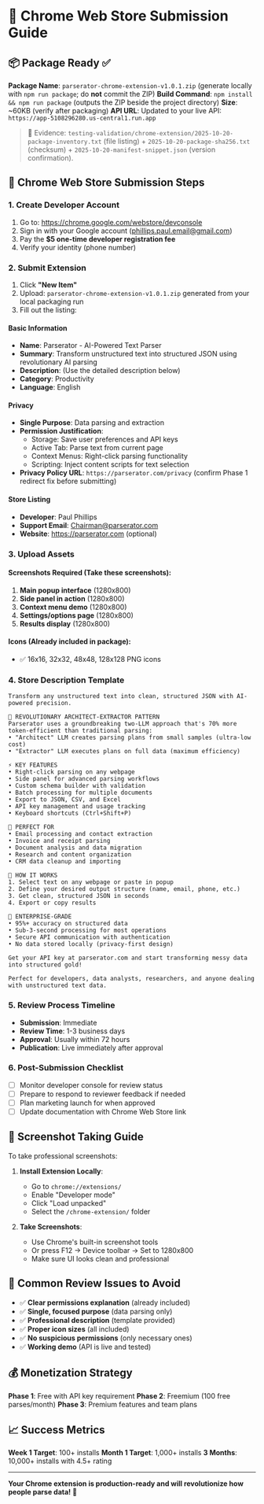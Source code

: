 # 🚀 Chrome Web Store Submission Guide

## 📦 Package Ready ✅

**Package Name**: `parserator-chrome-extension-v1.0.1.zip` (generate locally with `npm run package`; do **not** commit the ZIP)
**Build Command**: `npm install && npm run package` (outputs the ZIP beside the project directory)
**Size**: ~60KB (verify after packaging)
**API URL**: Updated to your live API: `https://app-5108296280.us-central1.run.app`

> 📂 Evidence: `testing-validation/chrome-extension/2025-10-20-package-inventory.txt` (file listing) + `2025-10-20-package-sha256.txt` (checksum) + `2025-10-20-manifest-snippet.json` (version confirmation).

## 🎯 Chrome Web Store Submission Steps

### 1. Create Developer Account
1. Go to: https://chrome.google.com/webstore/devconsole
2. Sign in with your Google account (phillips.paul.email@gmail.com)
3. Pay the **$5 one-time developer registration fee**
4. Verify your identity (phone number)

### 2. Submit Extension
1. Click **"New Item"**
2. Upload: `parserator-chrome-extension-v1.0.1.zip` generated from your local packaging run
3. Fill out the listing:

#### **Basic Information**
- **Name**: Parserator - AI-Powered Text Parser
- **Summary**: Transform unstructured text into structured JSON using revolutionary AI parsing
- **Description**: (Use the detailed description below)
- **Category**: Productivity
- **Language**: English

#### **Privacy**
- **Single Purpose**: Data parsing and extraction
- **Permission Justification**:
  - Storage: Save user preferences and API keys
  - Active Tab: Parse text from current page
  - Context Menus: Right-click parsing functionality
  - Scripting: Inject content scripts for text selection
- **Privacy Policy URL**: `https://parserator.com/privacy` (confirm Phase 1 redirect fix before submitting)

#### **Store Listing**
- **Developer**: Paul Phillips
- **Support Email**: Chairman@parserator.com
- **Website**: https://parserator.com (optional)

### 3. Upload Assets

#### **Screenshots Required** (Take these screenshots):
1. **Main popup interface** (1280x800)
2. **Side panel in action** (1280x800) 
3. **Context menu demo** (1280x800)
4. **Settings/options page** (1280x800)
5. **Results display** (1280x800)

#### **Icons** (Already included in package):
- ✅ 16x16, 32x32, 48x48, 128x128 PNG icons

### 4. Store Description Template

```
Transform any unstructured text into clean, structured JSON with AI-powered precision.

🧠 REVOLUTIONARY ARCHITECT-EXTRACTOR PATTERN
Parserator uses a groundbreaking two-LLM approach that's 70% more token-efficient than traditional parsing:
• "Architect" LLM creates parsing plans from small samples (ultra-low cost)
• "Extractor" LLM executes plans on full data (maximum efficiency)

⚡ KEY FEATURES
• Right-click parsing on any webpage
• Side panel for advanced parsing workflows
• Custom schema builder with validation
• Batch processing for multiple documents
• Export to JSON, CSV, and Excel
• API key management and usage tracking
• Keyboard shortcuts (Ctrl+Shift+P)

🎯 PERFECT FOR
• Email processing and contact extraction
• Invoice and receipt parsing
• Document analysis and data migration
• Research and content organization
• CRM data cleanup and importing

🔧 HOW IT WORKS
1. Select text on any webpage or paste in popup
2. Define your desired output structure (name, email, phone, etc.)
3. Get clean, structured JSON in seconds
4. Export or copy results

💪 ENTERPRISE-GRADE
• 95%+ accuracy on structured data
• Sub-3-second processing for most operations
• Secure API communication with authentication
• No data stored locally (privacy-first design)

Get your API key at parserator.com and start transforming messy data into structured gold!

Perfect for developers, data analysts, researchers, and anyone dealing with unstructured text data.
```

### 5. Review Process Timeline

- **Submission**: Immediate
- **Review Time**: 1-3 business days
- **Approval**: Usually within 72 hours
- **Publication**: Live immediately after approval

### 6. Post-Submission Checklist

- [ ] Monitor developer console for review status
- [ ] Prepare to respond to reviewer feedback if needed
- [ ] Plan marketing launch for when approved
- [ ] Update documentation with Chrome Web Store link

## 📸 Screenshot Taking Guide

To take professional screenshots:

1. **Install Extension Locally**:
   - Go to `chrome://extensions/`
   - Enable "Developer mode"
   - Click "Load unpacked"
   - Select the `/chrome-extension/` folder

2. **Take Screenshots**:
   - Use Chrome's built-in screenshot tools
   - Or press F12 → Device toolbar → Set to 1280x800
   - Make sure UI looks clean and professional

## 🚨 Common Review Issues to Avoid

- ✅ **Clear permissions explanation** (already included)
- ✅ **Single, focused purpose** (data parsing only)
- ✅ **Professional description** (template provided)
- ✅ **Proper icon sizes** (all included)
- ✅ **No suspicious permissions** (only necessary ones)
- ✅ **Working demo** (API is live and tested)

## 💰 Monetization Strategy

**Phase 1**: Free with API key requirement
**Phase 2**: Freemium (100 free parses/month)
**Phase 3**: Premium features and team plans

## 📈 Success Metrics

**Week 1 Target**: 100+ installs
**Month 1 Target**: 1,000+ installs
**3 Months**: 10,000+ installs with 4.5+ rating

---

**Your Chrome extension is production-ready and will revolutionize how people parse data! 🌟**